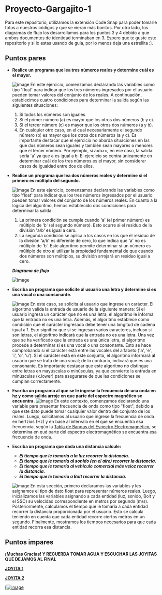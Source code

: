 # Proyecto-Gargajito-1
Para este repositorio, utilizamos la extensión Code Snap para poder tomarle fotos a nuestros códigos y que se vieran más bonitos. Por otro lado, los diagramas de flujo los desarrollamos para los puntos 3 y 4 debido a que ambos documentos de identidad terminaban en 3.
Espero que te guste este repositorio y si lo estas usando de guia, por lo menos deja una estrellita :).
## Puntos pares
+ **Realice un programa que lea tres números reales y determine cuál es el mayor.**

  ![image](https://github.com/Cate1911/Proyecto-Gargajito-1/assets/141857246/4b7d3670-f038-4fa7-a59e-24a57a5cfd44)
 En este ejercicio, comenzamos declarando las variables como tipo 'float' para indicar que los tres números ingresados por el usuario pueden tomar valores del conjunto de los reales. A continuación, establecimos cuatro condiciones para determinar la salida según las siguientes situaciones:
  1. Si todos los números son iguales.
  2. Si el primer número (a) es mayor que los otros dos números (b y c).
  3. Si el tercer número (c) es mayor que los otros dos números (a y b).
  4. En cualquier otro caso, en el cual necesariamente el segundo número (b) es mayor que los otros dos números (a y c).
  Es importante destacar que el ejercicio no aborda situaciones en las que dos números sean iguales y también sean mayores o menores que el tercer número. Por ejemplo, si a=b>c, en ese caso, la salida sería 'a' ya que a es igual a b. El ejercicio se centra únicamente en determinar cuál de los tres números es el mayor, sin considerar casos de igualdad entre dos de ellos.
+ **Realice un programa que lea dos números reales y determine si el primero es múltiplo del segundo.**

  ![image](https://github.com/Cate1911/Proyecto-Gargajito-1/assets/141857246/60e69457-ab19-4f01-8365-abf23ad22230)
  En este ejercicio, comenzamos declarando las variables como tipo 'float' para indicar que los tres números ingresados por el usuario pueden tomar valores del conjunto de los números reales. En cuanto a la lógica del algoritmo, hemos establecido dos condiciones para determinar la salida:
  1. La primera condición se cumple cuando 'a' (el primer número) es múltiplo de 'b' (el segundo número). Esto ocurre si el residuo de la división 'a/b' es igual a cero.
  2. La segunda condición se aplica a los casos en los que el residuo de la división 'a/b' es diferente de cero, lo que indica que 'a' no es múltiplo de 'b'.
  Este algoritmo permite determinar si un número es múltiplo de otro al utilizar la propiedad fundamental de que cuando dos números son múltiplos, su división arrojará un residuo igual a cero.
   
   **_Diagrama de flujo_**

     ![image](https://github.com/Cate1911/Proyecto-Gargajito-1/assets/141857246/5edba27b-13c9-45bd-91cf-9bb5174c4c9c)

+ **Escriba un programa que solicite al usuario una letra y determine si es una vocal o una consonante.**

  ![image](https://github.com/Cate1911/Proyecto-Gargajito-1/assets/141857246/c3dd4ed6-8a51-46fe-8a76-ba30c5ff1f22)
  En este caso, se solicita al usuario que ingrese un carácter. El algoritmo valida la entrada de usuario de la siguiente manera:
  Si el usuario ingresa un carácter que no es una letra, el algoritmo le informa que la entrada no es una letra. Además, el algoritmo establece como condición que el carácter ingresado debe tener una longitud de cadena igual a 1. Esto significa que si se ingresan varios caracteres, incluso si son letras, el algoritmo indicará que la entrada no es una letra.
  Una vez que se ha verificado que la entrada es una única letra, el algoritmo procede a determinar si es una vocal o una consonante. Esto se hace comprobando si el carácter está entre las vocales del alfabeto ('a', 'e', 'i', 'o', 'u'). Si el carácter está en este conjunto, el algoritmo informará al usuario que se trata de una vocal; de lo contrario, indicará que es una consonante.
  Es importante destacar que este algoritmo no distingue entre letras en mayúsculas o minúsculas, ya que convierte la entrada en minúsculas (x.lower) para asegurarse de que las condiciones se cumplan correctamente.
+ **Escriba un programa al que se le ingrese la frecuencia de una onda en hz y como salida arroje en que parte del espectro magnético se encuentra.**
  ![image](https://github.com/Cate1911/Proyecto-Gargajito-1/assets/141857246/4528f85d-8879-407a-98fe-00e5836f7dae)
  En este contexto, comenzamos declarando una variable para presentar frecuencia de onda como tipo "float", debido a que este dato puede tomar cualquier valor dentro del conjunto de los reales. Luego, solicitamos al usuario que ingrese la frecuencia de onda en hertzios (Hz) y en base al intervalo en el que se encuentra esa frecuencia, según la <a href="https://es.wikipedia.org/wiki/Espectro_electromagn%C3%A9tico">Tabla de Bandas del Espectro Electromagnético</a>, se determina en qué parte del espectro electromagnético se encuentra esa frecuencia de onda. 
+ **Escriba un programa que dada una distancia calcule:**
  * **_El tiempo que le tomaría a la luz recorrer la distancia._**
  * **_El tiempo que le tomaría al sonido (en el aire) recorrer la distancia._**
  * **_El tiempo que le tomaría al vehiculo comercial más veloz recorrer la distancia._**
  * **_El tiempo que le tomaría a Bolt recorrer la distancia._**
  
  ![image](https://github.com/Cate1911/Proyecto-Gargajito-1/assets/141857246/9a501af8-62fd-482c-a8c4-2725ed105124)
  En esta sección, primero declaramos las variables y les asignamos el tipo de dato float para representar números reales. Luego, inicializamos las variables asignando a cada entidad (luz, sonido, Bolt y el SSC) su velocidad correspondiente en metros por segundo (m/s). Posteriormente, calculamos el tiempo que le tomaría a cada entidad recorrer la distancia proporcionada por el usuario. Esto se calcula teniendo en cuenta que cada entidad recorre ciertos metros en un segundo. Finalmente, mostramos los tiempos necesarios para que cada entidad recorra esa distancia.
## Puntos impares
**¡Muchas Gracias! Y RECUERDA TOMAR AGUA Y ESCUCHAR LAS JOYITAS QUE DEJAMOS AL FINAL**

<a href="https://open.spotify.com/track/2VCSO1mqWPALcPbEQwgSd3?si=JEGwi2l4Q2m082E7iyE_oQ%0A "> **JOYITA 1** </a>

<a href="https://open.spotify.com/track/2iUmqdfGZcHIhS3b9E9EWq?si=a5ACGngvT3y6z6jcW7jMTg%0A"> **JOYITA 2** </a>

[[![image](https://github.com/Cate1911/Proyecto-Gargajito-1/assets/141857246/2f9523bb-ee74-4f61-a7f5-3f864ae13a66)](https://open.spotify.com/intl-es/track/2VCSO1mqWPALcPbEQwgSd3?si=8a435d63fae64e24)
